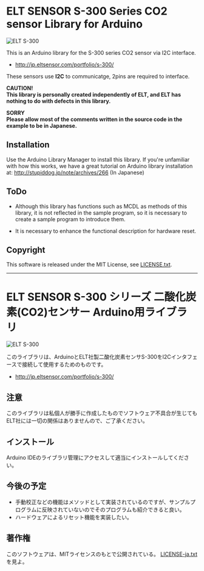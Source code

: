 # ELT SENSOR S-300 Series CO2 sensor Library for Arduino

![ELT S-300](http://jp.eltsensor.com/wp/wp-content/uploads/2017/11/S-300-1.jpg)

This is an Arduino library for the S-300 series CO2 sensor via I2C interface.

- http://jp.eltsensor.com/portfolio/s-300/

These sensors use **I2C** to communicatge, 2pins are required to interface.

**CAUTION!**  
**This library is personally created independently of ELT, and ELT has nothing to do with defects in this library.**

**SORRY**  
**Please allow most of the comments written in the source code in the example to be in Japanese.**

## Installation

Use the Arduino Library Manager to install this library. If you're unfamiliar
with how this works, we have a great tutorial on Arduino library installation
at: http://stupiddog.jp/note/archives/266
(In Japanese)


## ToDo

 - Although this library has functions such as MCDL as methods of this library, it is not reflected in the sample program, so it is necessary to create a sample program to introduce them.

 - It is necessary to enhance the functional description for hardware reset.


## Copyright

This software is released under the MIT License, see [LICENSE.txt](LICENSE.txt).
  
-----
# ELT SENSOR S-300 シリーズ 二酸化炭素(CO2)センサー Arduino用ライブラリ

![ELT S-300](http://jp.eltsensor.com/wp/wp-content/uploads/2017/11/S-300-1.jpg)

このライブラリは、ArduinoとELT社製二酸化炭素センサS-300をI2Cインタフェースで接続して使用するためのものです。

- http://jp.eltsensor.com/portfolio/s-300/

## 注意
このライブラリは私個人が勝手に作成したものでソフトウェア不具合が生じてもELT社には一切の関係はありませんので、ご了承ください。

## インストール

Arduino IDEのライブラリ管理にアクセスして適当にインストールしてください。

## 今後の予定

 - 手動校正などの機能はメソッドとして実装されているのですが、サンプルプログラムに反映されていないのでそのプログラムも紹介できると良い。
 - ハードウェアによるリセット機能を実装したい。

## 著作権

このソフトウェアは、MITライセンスのもとで公開されている。
 [LICENSE-ja.txt](LICENSE-ja.txt) を見よ。

